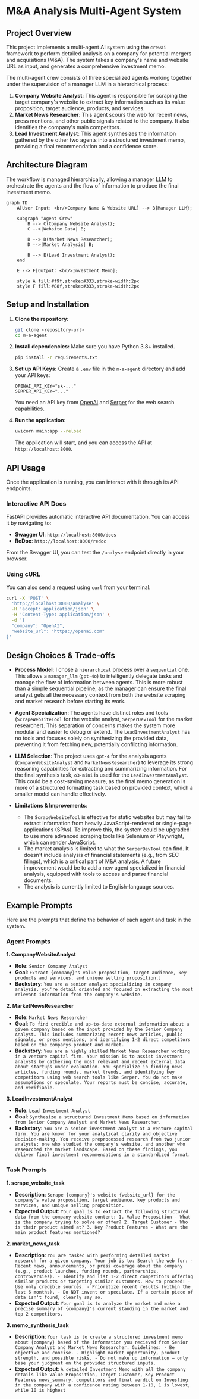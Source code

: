 # M&A Analysis Multi-Agent System

## Project Overview

This project implements a multi-agent AI system using the `crewai` framework to perform detailed analysis on a company for potential mergers and acquisitions (M&A). The system takes a company's name and website URL as input, and generates a comprehensive investment memo.

The multi-agent crew consists of three specialized agents working together under the supervision of a manager LLM in a hierarchical process:

1.  **Company Website Analyst**: This agent is responsible for scraping the target company's website to extract key information such as its value proposition, target audience, products, and services.
2.  **Market News Researcher**: This agent scours the web for recent news, press mentions, and other public signals related to the company. It also identifies the company's main competitors.
3.  **Lead Investment Analyst**: This agent synthesizes the information gathered by the other two agents into a structured investment memo, providing a final recommendation and a confidence score.

## Architecture Diagram

The workflow is managed hierarchically, allowing a manager LLM to orchestrate the agents and the flow of information to produce the final investment memo.

```mermaid
graph TD
    A[User Input: <br/>Company Name & Website URL] --> B{Manager LLM};

    subgraph "Agent Crew"
        B --> C(Company Website Analyst);
        C -->|Website Data| B;
        
        B --> D(Market News Researcher);
        D -->|Market Analysis| B;
        
        B --> E(Lead Investment Analyst);
    end

    E --> F[Output: <br/>Investment Memo];
    
    style A fill:#f9f,stroke:#333,stroke-width:2px
    style F fill:#88f,stroke:#333,stroke-width:2px
```

## Setup and Installation

1.  **Clone the repository:**
    ```bash
    git clone <repository-url>
    cd m-a-agent
    ```

2.  **Install dependencies:**
    Make sure you have Python 3.8+ installed.
    ```bash
    pip install -r requirements.txt
    ```

3.  **Set up API Keys:**
    Create a `.env` file in the `m-a-agent` directory and add your API keys:
    ```
    OPENAI_API_KEY="sk-..."
    SERPER_API_KEY="..."
    ```
    You need an API key from [OpenAI](https://openai.com) and [Serper](https://serper.dev) for the web search capabilities.

4.  **Run the application:**
    ```bash
    uvicorn main:app --reload
    ```
    The application will start, and you can access the API at `http://localhost:8000`.

## API Usage

Once the application is running, you can interact with it through its API endpoints.

### Interactive API Docs

FastAPI provides automatic interactive API documentation. You can access it by navigating to:

*   **Swagger UI**: `http://localhost:8000/docs`
*   **ReDoc**: `http://localhost:8000/redoc`

From the Swagger UI, you can test the `/analyse` endpoint directly in your browser.

### Using cURL

You can also send a request using `curl` from your terminal:

```bash
curl -X 'POST' \
  'http://localhost:8000/analyse' \
  -H 'accept: application/json' \
  -H 'Content-Type: application/json' \
  -d '{
  "company": "OpenAI",
  "website_url": "https://openai.com"
}'
```

## Design Choices & Trade-offs

*   **Process Model**: I chose a `hierarchical` process over a `sequential` one. This allows a `manager_llm` (`gpt-4o`) to intelligently delegate tasks and manage the flow of information between agents. This is more robust than a simple sequential pipeline, as the manager can ensure the final analyst gets all the necessary context from both the website scraping and market research before starting its work.

*   **Agent Specialization**: The agents have distinct roles and tools (`ScrapeWebsiteTool` for the website analyst, `SerperDevTool` for the market researcher). This separation of concerns makes the system more modular and easier to debug or extend. The `LeadInvestmentAnalyst` has no tools and focuses solely on synthesizing the provided data, preventing it from fetching new, potentially conflicting information.

*   **LLM Selection**: The project uses `gpt-4` for the analysis agents (`CompanyWebsiteAnalyst` and `MarketNewsResearcher`) to leverage its strong reasoning capabilities for extracting and summarizing information. For the final synthesis task, `o3-mini` is used for the `LeadInvestmentAnalyst`. This could be a cost-saving measure, as the final memo generation is more of a structured formatting task based on provided context, which a smaller model can handle effectively.

*   **Limitations & Improvements**:
    *   The `ScrapeWebsiteTool` is effective for static websites but may fail to extract information from heavily JavaScript-rendered or single-page applications (SPAs). To improve this, the system could be upgraded to use more advanced scraping tools like Selenium or Playwright, which can render JavaScript.
    *   The market analysis is limited to what the `SerperDevTool` can find. It doesn't include analysis of financial statements (e.g., from SEC filings), which is a critical part of M&A analysis. A future improvement would be to add a new agent specialized in financial analysis, equipped with tools to access and parse financial documents.
    *   The analysis is currently limited to English-language sources.

## Example Prompts

Here are the prompts that define the behavior of each agent and task in the system.

### Agent Prompts

**1. CompanyWebsiteAnalyst**
*   **Role**: `Senior Company Analyst`
*   **Goal**: `Extract {company}'s value proposition, target audience, key products and services, and unique selling proposition.]`
*   **Backstory**: `You are a senior analyst specializing in company analysis. you're detail oriented and focused on extracting the most relevant information from the company's website.`

**2. MarketNewsResearcher**
*   **Role**: `Market News Researcher`
*   **Goal**: `To find credible and up-to-date external information about a given company based on the input provided by the Senior Company Analyst. This includes summarizing recent news articles, public signals, or press mentions, and identifying 1-2 direct competitors based on the companys product and market.`
*   **Backstory**: `You are a highly skilled Market News Researcher working in a venture capital firm. Your mission is to assist investment analysts by gathering the most relevant and recent external data about startups under evaluation. You specialize in finding news articles, funding rounds, market trends, and identifying key competitors using web search tools like Serper. You do not make assumptions or speculate. Your reports must be concise, accurate, and verifiable.`

**3. LeadInvestmentAnalyst**
*   **Role**: `Lead Investment Analyst`
*   **Goal**: `Synthesize a structured Investment Memo based on information from Senior Company Analyst and Market News Researcher.`
*   **Backstory**: `You are a senior investment analyst at a venture capital firm. You are known for your analytical clarity and objective decision-making. You receive preprocessed research from two junior analysts: one who studied the company's website, and another who researched the market landscape. Based on these findings, you deliver final investment recommendations in a standardized format.`

### Task Prompts

**1. scrape_website_task**
*   **Description**: `Scrape {company}'s website {website_url} for the company's value proposition, target audience, key products and services, and unique selling proposition.`
*   **Expected Output**: `Your goal is to extract the following structured data from the company website content: 1. Value Proposition - What is the company trying to solve or offer? 2. Target Customer - Who is their product aimed at? 3. Key Product Features - What are the main product features mentioned?`

**2. market_news_task**
*   **Description**: `You are tasked with performing detailed market research for a given company. Your job is to: Search the web for: - Recent news, announcements, or press coverage about the company (e.g., product launches, funding rounds, partnerships, controversies). - Identify and list 1-2 direct competitors offering similar products or targeting similar customers. How to proceed: - Use only credible sources. - Prioritize recent results (within the last 6 months). - Do NOT invent or speculate. If a certain piece of data isn't found, clearly say so.`
*   **Expected Output**: `Your goal is to analyze the market and make a precise summary of {company}'s current standing in the market and top 2 competitors.`

**3. memo_synthesis_task**
*   **Description**: `Your task is to create a structured investment memo about {company} based of the information you recieved from Senior Company Analyst and Market News Researcher. Guidelines: - Be objective and concise. - Highlight market opportunity, product strength, and possible risks. - Do not make up information — only base your judgment on the provided structured inputs.`
*   **Expected Output**: `A detailed Investment Memo with all the company details like Value Proposition, Target Customer, Key Product Features news_summary, competitors and final verdict on Investing in the company with a confidence rating between 1-10, 1 is lowest, while 10 is highest`